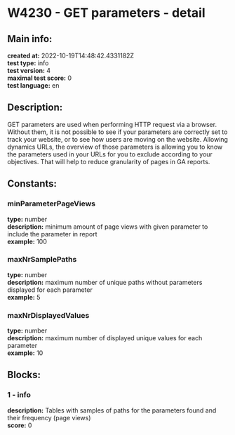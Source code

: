 # W4230 - GET parameters - detail  
## Main info:  
**created at:** 2022-10-19T14:48:42.4331182Z  
**test type:** info  
**test version:** 4  
**maximal test score:** 0  
**test language:** en  
## Description:  
GET parameters are used when performing HTTP request via a browser. Without them, it is not possible to see if your parameters are correctly set to track your website, or to see how users are moving on the website. Allowing dynamics URLs, the overview of those parameters is allowing you to know the parameters used in your URLs for you to exclude according to your objectives. That will help to reduce granularity of pages in GA reports.  
## Constants:  
### minParameterPageViews
**type:** number  
**description:** minimum amount of page views with given parameter to include the parameter in report  
**example:** 100  
### maxNrSamplePaths
**type:** number  
**description:** maximum number of unique paths without parameters displayed for each parameter  
**example:** 5  
### maxNrDisplayedValues
**type:** number  
**description:** maximum number of displayed unique values for each parameter  
**example:** 10  
## Blocks:  
### 1 - info
**description:** Tables with samples of paths for the parameters found and their frequency (page views)  
**score:** 0  
